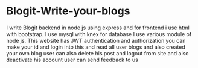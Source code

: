 # Blogit-Write-your-blogs
I write Blogit backend in node js using express and for frontend i use html with bootstrap.
I use mysql with knex for database
I use various module of node js.
This website has JWT authentication and authorization 
you can make your id and login into this and read all user blogs and also created your own blog
user can also delete his post and logout from site and also deactivate his account
user can send feedback to us 


